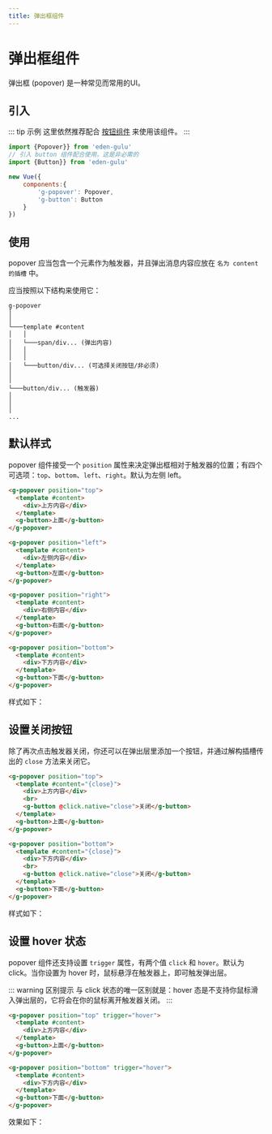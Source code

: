 ```yaml
---
title: 弹出框组件
---
```


# 弹出框组件

弹出框 (popover) 是一种常见而常用的UI。

## 引入

::: tip 示例
这里依然推荐配合 [按钮组件](button.md) 来使用该组件。
:::

```js
import {Popover}} from 'eden-gulu'
// 引入 button 组件配合使用，这是非必需的
import {Button}} from 'eden-gulu'

new Vue({
    components:{
        'g-popover': Popover,
        'g-button': Button
    }
})
```

## 使用

popover 应当包含一个元素作为触发器，并且弹出消息内容应放在 `名为 content 的插槽` 中。

应当按照以下结构来使用它：

```
g-popover
│   
│
└───template #content
│   │   
│   └───span/div... (弹出内容)
│   │   
│   │    
│   └───button/div... (可选择关闭按钮/非必须)         
│          
│   
└───button/div... (触发器)   
│     
│                 
│ 
...  
```

## 默认样式

popover 组件接受一个 `position` 属性来决定弹出框相对于触发器的位置；有四个可选项：`top`、`bottom`、`left`、`right`。默认为左侧 left。

```html
<g-popover position="top">
  <template #content>
    <div>上方内容</div>
  </template>
  <g-button>上面</g-button>
</g-popover>

<g-popover position="left">
  <template #content>
    <div>左侧内容</div>
  </template>
  <g-button>左面</g-button>
</g-popover>

<g-popover position="right">
  <template #content>
    <div>右侧内容</div>
  </template>
  <g-button>右面</g-button>
</g-popover>

<g-popover position="bottom">
  <template #content>
    <div>下方内容</div>
  </template>
  <g-button>下面</g-button>
</g-popover>
```

样式如下：

<popover-demo-default></popover-demo-default>

## 设置关闭按钮

除了再次点击触发器关闭，你还可以在弹出层里添加一个按钮，并通过解构插槽传出的 `close` 方法来关闭它。

```html
<g-popover position="top">
  <template #content="{close}">
    <div>上方内容</div>
    <br>
    <g-button @click.native="close">关闭</g-button>
  </template>
  <g-button>上面</g-button>
</g-popover>

<g-popover position="bottom">
  <template #content="{close}">
    <div>下方内容</div>
    <br>
    <g-button @click.native="close">关闭</g-button>
  </template>
  <g-button>下面</g-button>
</g-popover>
```

样式如下：

<popover-demo-close></popover-demo-close>

## 设置 hover 状态

popover 组件还支持设置 `trigger` 属性，有两个值 `click` 和 `hover`。默认为 click。当你设置为 hover 时，鼠标悬浮在触发器上，即可触发弹出层。

::: warning 区别提示
与 click 状态的唯一区别就是：hover 态是不支持你鼠标滑入弹出层的，它将会在你的鼠标离开触发器关闭。
:::

```html
<g-popover position="top" trigger="hover">
  <template #content>
    <div>上方内容</div>
  </template>
  <g-button>上面</g-button>
</g-popover>

<g-popover position="bottom" trigger="hover">
  <template #content>
    <div>下方内容</div>
  </template>
  <g-button>下面</g-button>
</g-popover>
```

效果如下：

<popover-demo-hover></popover-demo-hover>